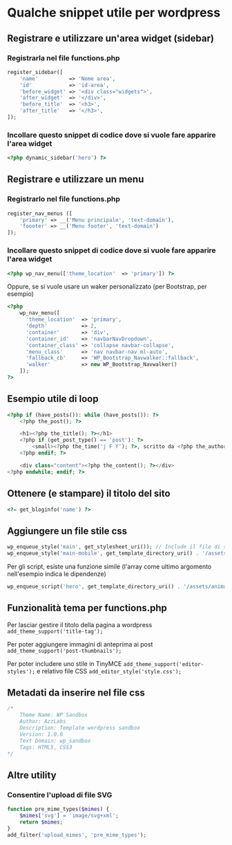 # Qualche snippet utile per wordpress

## Registrare e utilizzare un'area widget (sidebar)
### Registrarla nel file functions.php

```php
register_sidebar([
    'name'          => 'Nome area',
    'id'            => 'id-area',
    'before_widget' => '<div class="widgets">',
    'after_widget'  => '</div>',
    'before_title'  => '<h3>',
    'after_title'   => '</h3>',
]);
```

### Incollare questo snippet di codice dove si vuole fare apparire l'area widget
```php
<?php dynamic_sidebar('hero') ?>
```

## Registrare e utilizzare un menu
### Registrarlo nel file functions.php

```php
register_nav_menus ([
	'primary' => __('Menu principale', 'text-domain'),
	'foooter' => __('Menu footer', 'text-domain')
]);
```

### Incollare questo snippet di codice dove si vuole fare apparire l'area widget
```php
<?php wp_nav_menu(['theme_location'  => 'primary']) ?>
```
Oppure, se si vuole usare un waker personalizzato (per Bootstrap, per esempio)
```php
<?php
    wp_nav_menu([
      'theme_location'  => 'primary',
      'depth'           => 2,
      'container'       => 'div',
      'container_id'    => 'navbarNavDropdown',
      'container_class' => 'collapse navbar-collapse',
      'menu_class'      => 'nav navbar-nav ml-auto',
      'fallback_cb'     => 'WP_Bootstrap_Navwalker::fallback',
      'walker'          => new WP_Bootstrap_Navwalker()
    ]);
?>
```

## Esempio utile di loop
```php
<?php if (have_posts()): while (have_posts()): ?>
    <?php the_post(); ?>

    <h1><?php the_title(); ?></h1>
    <?php if (get_post_type() == 'post'): ?>
        <small><?php the_time('j F Y'); ?>, scritto da <?php the_author_posts_link(); ?></small>
    <?php endif; ?>

    <div class="content"><?php the_content(); ?></div>
<?php endwhile; endif; ?>
```

## Ottenere (e stampare) il titolo del sito
```php
<?= get_bloginfo('name') ?>
```

## Aggiungere un file stile css
```php
wp_enqueue_style('main', get_stylesheet_uri()); // Include il file di stile principale style.css
wp_enqueue_style('main-mobile', get_template_directory_uri() . '/assets/theme-mobile.css'); // Include un css arbitrario
```
Per gli script, esiste una funzione simile (l'array come ultimo argomento nell'esempio indica le dipendenze)
```php
wp_enqueue_script('hero', get_template_directory_uri() . '/assets/animated_hero.js', ['jquery']);
```

## Funzionalità tema per functions.php
Per lasciar gestire il titolo della pagina a wordpress ```add_theme_support('title-tag');```

Per poter aggiungere immagini di anteprima ai post ```add_theme_support('post-thumbnails');```

Per poter includere uno stile in TinyMCE ```add_theme_support('editor-styles');``` e relativo file CSS ```add_editor_style('style.css');```


## Metadati da inserire nel file css
```css
/*
    Theme Name: WP Sandbox
    Author: AzzLabs
    Description: Template wordpress sandbox
    Version: 1.0.0
    Text Domain: wp_sandbox
    Tags: HTML5, CSS3
*/
```

## Altre utility
### Consentire l'upload di file SVG
```php
function pre_mime_types($mimes) {
    $mimes['svg'] = 'image/svg+xml';
    return $mimes;
}
add_filter('upload_mimes', 'pre_mime_types');
```
